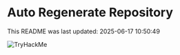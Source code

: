 # Auto Regenerate Repository

This README was last updated: 2025-06-17 10:50:49

 ![TryHackMe](https://tryhackme.com/badge/533634)